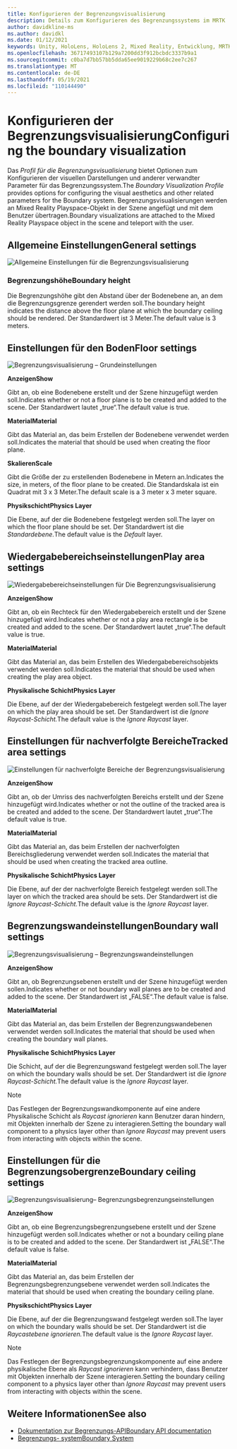 ```yaml
---
title: Konfigurieren der Begrenzungsvisualisierung
description: Details zum Konfigurieren des Begrenzungssystems im MRTK
author: davidkline-ms
ms.author: davidkl
ms.date: 01/12/2021
keywords: Unity, HoloLens, HoloLens 2, Mixed Reality, Entwicklung, MRTK, Boundary System,
ms.openlocfilehash: 36717493107b129a7200dd3f912bcbdc3337b9a1
ms.sourcegitcommit: c0ba7d7bb57bb5dda65ee9019229b68c2ee7c267
ms.translationtype: MT
ms.contentlocale: de-DE
ms.lasthandoff: 05/19/2021
ms.locfileid: "110144490"
---
```

# <a name="configuring-the-boundary-visualization"></a><span data-ttu-id="fbc59-104">Konfigurieren der Begrenzungsvisualisierung</span><span class="sxs-lookup"><span data-stu-id="fbc59-104">Configuring the boundary visualization</span></span>

<span data-ttu-id="fbc59-105">Das *Profil für die Begrenzungsvisualisierung* bietet Optionen zum Konfigurieren der visuellen Darstellungen und anderer verwandter Parameter für das Begrenzungssystem.</span><span class="sxs-lookup"><span data-stu-id="fbc59-105">The *Boundary Visualization Profile* provides options for configuring the visual aesthetics and other related parameters for the Boundary system.</span></span> <span data-ttu-id="fbc59-106">Begrenzungsvisualisierungen werden an Mixed Reality Playspace-Objekt in der Szene angefügt und mit dem Benutzer übertragen.</span><span class="sxs-lookup"><span data-stu-id="fbc59-106">Boundary visualizations are attached to the Mixed Reality Playspace object in the scene and teleport with the user.</span></span>

## <a name="general-settings"></a><span data-ttu-id="fbc59-107">Allgemeine Einstellungen</span><span class="sxs-lookup"><span data-stu-id="fbc59-107">General settings</span></span>

![Allgemeine Einstellungen für die Begrenzungsvisualisierung](../images/boundary/BoundaryVisualizationGeneralSettings.png)

### <a name="boundary-height"></a><span data-ttu-id="fbc59-109">Begrenzungshöhe</span><span class="sxs-lookup"><span data-stu-id="fbc59-109">Boundary height</span></span>

<span data-ttu-id="fbc59-110">Die Begrenzungshöhe gibt den Abstand über der Bodenebene an, an dem die Begrenzungsgrenze gerendert werden soll.</span><span class="sxs-lookup"><span data-stu-id="fbc59-110">The boundary height indicates the distance above the floor plane at which the boundary ceiling should be rendered.</span></span> <span data-ttu-id="fbc59-111">Der Standardwert ist 3 Meter.</span><span class="sxs-lookup"><span data-stu-id="fbc59-111">The default value is 3 meters.</span></span>

## <a name="floor-settings"></a><span data-ttu-id="fbc59-112">Einstellungen für den Boden</span><span class="sxs-lookup"><span data-stu-id="fbc59-112">Floor settings</span></span>

![Begrenzungsvisualisierung – Grundeinstellungen](../images/boundary/BoundaryVisualizationFloorSettings.png)

<span data-ttu-id="fbc59-114">**Anzeigen**</span><span class="sxs-lookup"><span data-stu-id="fbc59-114">**Show**</span></span>

<span data-ttu-id="fbc59-115">Gibt an, ob eine Bodenebene erstellt und der Szene hinzugefügt werden soll.</span><span class="sxs-lookup"><span data-stu-id="fbc59-115">Indicates whether or not a floor plane is to be created and added to the scene.</span></span> <span data-ttu-id="fbc59-116">Der Standardwert lautet „true“.</span><span class="sxs-lookup"><span data-stu-id="fbc59-116">The default value is true.</span></span>

<span data-ttu-id="fbc59-117">**Material**</span><span class="sxs-lookup"><span data-stu-id="fbc59-117">**Material**</span></span>

<span data-ttu-id="fbc59-118">Gibt das Material an, das beim Erstellen der Bodenebene verwendet werden soll.</span><span class="sxs-lookup"><span data-stu-id="fbc59-118">Indicates the material that should be used when creating the floor plane.</span></span>

<span data-ttu-id="fbc59-119">**Skalieren**</span><span class="sxs-lookup"><span data-stu-id="fbc59-119">**Scale**</span></span>

<span data-ttu-id="fbc59-120">Gibt die Größe der zu erstellenden Bodenebene in Metern an.</span><span class="sxs-lookup"><span data-stu-id="fbc59-120">Indicates the size, in meters, of the floor plane to be created.</span></span> <span data-ttu-id="fbc59-121">Die Standardskala ist ein Quadrat mit 3 x 3 Meter.</span><span class="sxs-lookup"><span data-stu-id="fbc59-121">The default scale is a 3 meter x 3 meter square.</span></span>

<span data-ttu-id="fbc59-122">**Physikschicht**</span><span class="sxs-lookup"><span data-stu-id="fbc59-122">**Physics Layer**</span></span>

<span data-ttu-id="fbc59-123">Die Ebene, auf der die Bodenebene festgelegt werden soll.</span><span class="sxs-lookup"><span data-stu-id="fbc59-123">The layer on which the floor plane should be set.</span></span> <span data-ttu-id="fbc59-124">Der Standardwert ist die *Standardebene.*</span><span class="sxs-lookup"><span data-stu-id="fbc59-124">The default value is the *Default* layer.</span></span>

## <a name="play-area-settings"></a><span data-ttu-id="fbc59-125">Wiedergabebereichseinstellungen</span><span class="sxs-lookup"><span data-stu-id="fbc59-125">Play area settings</span></span>

![Wiedergabebereichseinstellungen für Die Begrenzungsvisualisierung](../images/boundary/BoundaryVisualizationPlayAreaSettings.png)

<span data-ttu-id="fbc59-127">**Anzeigen**</span><span class="sxs-lookup"><span data-stu-id="fbc59-127">**Show**</span></span>

<span data-ttu-id="fbc59-128">Gibt an, ob ein Rechteck für den Wiedergabebereich erstellt und der Szene hinzugefügt wird.</span><span class="sxs-lookup"><span data-stu-id="fbc59-128">Indicates whether or not a play area rectangle is be created and added to the scene.</span></span> <span data-ttu-id="fbc59-129">Der Standardwert lautet „true“.</span><span class="sxs-lookup"><span data-stu-id="fbc59-129">The default value is true.</span></span>

<span data-ttu-id="fbc59-130">**Material**</span><span class="sxs-lookup"><span data-stu-id="fbc59-130">**Material**</span></span>

<span data-ttu-id="fbc59-131">Gibt das Material an, das beim Erstellen des Wiedergabebereichsobjekts verwendet werden soll.</span><span class="sxs-lookup"><span data-stu-id="fbc59-131">Indicates the material that should be used when creating the play area object.</span></span>

<span data-ttu-id="fbc59-132">**Physikalische Schicht**</span><span class="sxs-lookup"><span data-stu-id="fbc59-132">**Physics Layer**</span></span>

<span data-ttu-id="fbc59-133">Die Ebene, auf der der Wiedergabebereich festgelegt werden soll.</span><span class="sxs-lookup"><span data-stu-id="fbc59-133">The layer on which the play area should be set.</span></span> <span data-ttu-id="fbc59-134">Der Standardwert ist die *Ignore Raycast-Schicht.*</span><span class="sxs-lookup"><span data-stu-id="fbc59-134">The default value is the *Ignore Raycast* layer.</span></span>

## <a name="tracked-area-settings"></a><span data-ttu-id="fbc59-135">Einstellungen für nachverfolgte Bereiche</span><span class="sxs-lookup"><span data-stu-id="fbc59-135">Tracked area settings</span></span>

![Einstellungen für nachverfolgte Bereiche der Begrenzungsvisualisierung](../images/boundary/BoundaryVisualizationTrackedAreaSettings.png)

<span data-ttu-id="fbc59-137">**Anzeigen**</span><span class="sxs-lookup"><span data-stu-id="fbc59-137">**Show**</span></span>

<span data-ttu-id="fbc59-138">Gibt an, ob der Umriss des nachverfolgten Bereichs erstellt und der Szene hinzugefügt wird.</span><span class="sxs-lookup"><span data-stu-id="fbc59-138">Indicates whether or not the outline of the tracked area is be created and added to the scene.</span></span> <span data-ttu-id="fbc59-139">Der Standardwert lautet „true“.</span><span class="sxs-lookup"><span data-stu-id="fbc59-139">The default value is true.</span></span>

<span data-ttu-id="fbc59-140">**Material**</span><span class="sxs-lookup"><span data-stu-id="fbc59-140">**Material**</span></span>

<span data-ttu-id="fbc59-141">Gibt das Material an, das beim Erstellen der nachverfolgten Bereichsgliederung verwendet werden soll.</span><span class="sxs-lookup"><span data-stu-id="fbc59-141">Indicates the material that should be used when creating the tracked area outline.</span></span>

<span data-ttu-id="fbc59-142">**Physikalische Schicht**</span><span class="sxs-lookup"><span data-stu-id="fbc59-142">**Physics Layer**</span></span>

<span data-ttu-id="fbc59-143">Die Ebene, auf der der nachverfolgte Bereich festgelegt werden soll.</span><span class="sxs-lookup"><span data-stu-id="fbc59-143">The layer on which the tracked area should be sets.</span></span> <span data-ttu-id="fbc59-144">Der Standardwert ist die *Ignore Raycast-Schicht.*</span><span class="sxs-lookup"><span data-stu-id="fbc59-144">The default value is the *Ignore Raycast* layer.</span></span>

## <a name="boundary-wall-settings"></a><span data-ttu-id="fbc59-145">Begrenzungswandeinstellungen</span><span class="sxs-lookup"><span data-stu-id="fbc59-145">Boundary wall settings</span></span>

![Begrenzungsvisualisierung – Begrenzungswandeinstellungen](../images/boundary/BoundaryVisualizationWallSettings.png)

<span data-ttu-id="fbc59-147">**Anzeigen**</span><span class="sxs-lookup"><span data-stu-id="fbc59-147">**Show**</span></span>

<span data-ttu-id="fbc59-148">Gibt an, ob Begrenzungsebenen erstellt und der Szene hinzugefügt werden sollen.</span><span class="sxs-lookup"><span data-stu-id="fbc59-148">Indicates whether or not boundary wall planes are to be created and added to the scene.</span></span> <span data-ttu-id="fbc59-149">Der Standardwert ist „FALSE“.</span><span class="sxs-lookup"><span data-stu-id="fbc59-149">The default value is false.</span></span>

<span data-ttu-id="fbc59-150">**Material**</span><span class="sxs-lookup"><span data-stu-id="fbc59-150">**Material**</span></span>

<span data-ttu-id="fbc59-151">Gibt das Material an, das beim Erstellen der Begrenzungswandebenen verwendet werden soll.</span><span class="sxs-lookup"><span data-stu-id="fbc59-151">Indicates the material that should be used when creating the boundary wall planes.</span></span>

<span data-ttu-id="fbc59-152">**Physikalische Schicht**</span><span class="sxs-lookup"><span data-stu-id="fbc59-152">**Physics Layer**</span></span>

<span data-ttu-id="fbc59-153">Die Schicht, auf der die Begrenzungswand festgelegt werden soll.</span><span class="sxs-lookup"><span data-stu-id="fbc59-153">The layer on which the boundary walls should be set.</span></span> <span data-ttu-id="fbc59-154">Der Standardwert ist die *Ignore Raycast-Schicht.*</span><span class="sxs-lookup"><span data-stu-id="fbc59-154">The default value is the *Ignore Raycast* layer.</span></span>

> [!NOTE]
> <span data-ttu-id="fbc59-155">Das Festlegen der Begrenzungswandkomponente auf eine andere Physikalische Schicht als *Raycast ignorieren* kann Benutzer daran hindern, mit Objekten innerhalb der Szene zu interagieren.</span><span class="sxs-lookup"><span data-stu-id="fbc59-155">Setting the boundary wall component to a physics layer other than *Ignore Raycast* may prevent users from interacting with objects within the scene.</span></span>

## <a name="boundary-ceiling-settings"></a><span data-ttu-id="fbc59-156">Einstellungen für die Begrenzungsobergrenze</span><span class="sxs-lookup"><span data-stu-id="fbc59-156">Boundary ceiling settings</span></span>

![Begrenzungsvisualisierung– Begrenzungsbegrenzungseinstellungen](../images/boundary/BoundaryVisualizationCeilingSettings.png)

<span data-ttu-id="fbc59-158">**Anzeigen**</span><span class="sxs-lookup"><span data-stu-id="fbc59-158">**Show**</span></span>

<span data-ttu-id="fbc59-159">Gibt an, ob eine Begrenzungsbegrenzungsebene erstellt und der Szene hinzugefügt werden soll.</span><span class="sxs-lookup"><span data-stu-id="fbc59-159">Indicates whether or not a boundary ceiling plane is to be created and added to the scene.</span></span> <span data-ttu-id="fbc59-160">Der Standardwert ist „FALSE“.</span><span class="sxs-lookup"><span data-stu-id="fbc59-160">The default value is false.</span></span>

<span data-ttu-id="fbc59-161">**Material**</span><span class="sxs-lookup"><span data-stu-id="fbc59-161">**Material**</span></span>

<span data-ttu-id="fbc59-162">Gibt das Material an, das beim Erstellen der Begrenzungsbegrenzungsebene verwendet werden soll.</span><span class="sxs-lookup"><span data-stu-id="fbc59-162">Indicates the material that should be used when creating the boundary ceiling plane.</span></span>

<span data-ttu-id="fbc59-163">**Physikschicht**</span><span class="sxs-lookup"><span data-stu-id="fbc59-163">**Physics Layer**</span></span>

<span data-ttu-id="fbc59-164">Die Ebene, auf der die Begrenzungswand festgelegt werden soll.</span><span class="sxs-lookup"><span data-stu-id="fbc59-164">The layer on which the boundary walls should be set.</span></span> <span data-ttu-id="fbc59-165">Der Standardwert ist die *Raycastebene ignorieren.*</span><span class="sxs-lookup"><span data-stu-id="fbc59-165">The default value is the *Ignore Raycast* layer.</span></span>

> [!NOTE]
> <span data-ttu-id="fbc59-166">Das Festlegen der Begrenzungsbegrenzungskomponente auf eine andere physikalische Ebene als *Raycast ignorieren* kann verhindern, dass Benutzer mit Objekten innerhalb der Szene interagieren.</span><span class="sxs-lookup"><span data-stu-id="fbc59-166">Setting the boundary ceiling component to a physics layer other than *Ignore Raycast* may prevent users from interacting with objects within the scene.</span></span>

## <a name="see-also"></a><span data-ttu-id="fbc59-167">Weitere Informationen</span><span class="sxs-lookup"><span data-stu-id="fbc59-167">See also</span></span>

- [<span data-ttu-id="fbc59-168">Dokumentation zur Begrenzungs-API</span><span class="sxs-lookup"><span data-stu-id="fbc59-168">Boundary API documentation</span></span>](xref:Microsoft.MixedReality.Toolkit.Boundary)
- [<span data-ttu-id="fbc59-169">Begrenzungs- system</span><span class="sxs-lookup"><span data-stu-id="fbc59-169">Boundary System</span></span>](boundary-system-getting-started.md)
